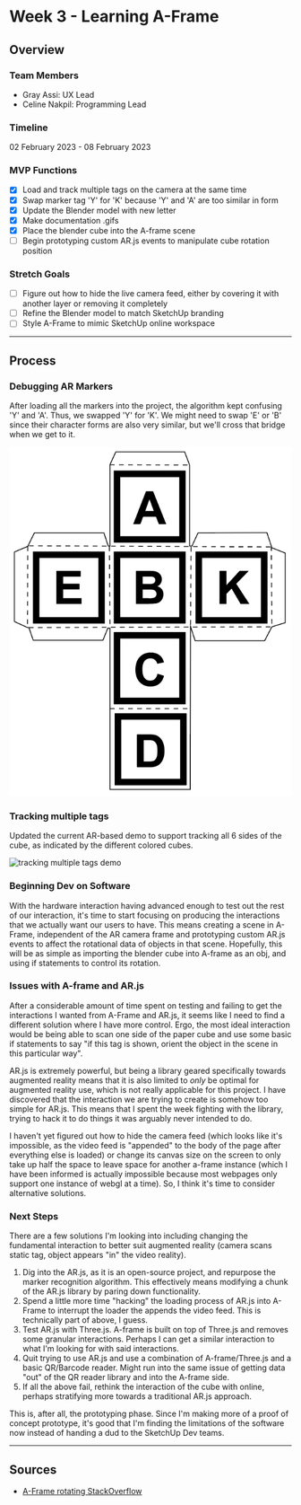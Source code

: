 # Week 3 - Learning A-Frame

## Overview

### Team Members

- Gray Assi: UX Lead
- Celine Nakpil: Programming Lead

### Timeline

02 February 2023 - 08 February 2023

### MVP Functions

- [x] Load and track multiple tags on the camera at the same time
- [x] Swap marker tag 'Y' for 'K' because 'Y' and 'A' are too similar in form
- [x] Update the Blender model with new letter
- [x] Make documentation .gifs
- [x] Place the blender cube into the A-frame scene
- [ ] Begin prototyping custom AR.js events to manipulate cube rotation position

### Stretch Goals

- [ ] Figure out how to hide the live camera feed, either by covering it with another layer or removing it completely
- [ ] Refine the Blender model to match SketchUp branding
- [ ] Style A-Frame to mimic SketchUp online workspace

---

## Process

### Debugging AR Markers

After loading all the markers into the project, the algorithm kept confusing 'Y' and 'A'. Thus, we swapped 'Y' for 'K'. We might need to swap 'E' or 'B' since their character forms are also very similar, but we'll cross that bridge when we get to it.

![Updated cube template with 'K'](img/updated-cube-template.png)

### Tracking multiple tags

Updated the current AR-based demo to support tracking all 6 sides of the cube, as indicated by the different colored cubes.

![tracking multiple tags demo](img/current-demo.gif)

### Beginning Dev on Software

With the hardware interaction having advanced enough to test out the rest of our interaction, it's time to start focusing on producing the interactions that we actually want our users to have. This means creating a scene in A-Frame, independent of the AR camera frame and prototyping custom AR.js events to affect the rotational data of objects in that scene. Hopefully, this will be as simple as importing the blender cube into A-frame as an obj, and using if statements to control its rotation.

### Issues with A-frame and AR.js

After a considerable amount of time spent on testing and failing to get the interactions I wanted from A-Frame and AR.js, it seems like I need to find a different solution where I have more control. Ergo, the most ideal interaction would be being able to scan one side of the paper cube and use some basic if statements to say "if this tag is shown, orient the object in the scene in this particular way".

AR.js is extremely powerful, but being a library geared specifically towards augmented reality means that it is also limited to *only* be optimal for augmented reality use, which is not really applicable for this project. I have discovered that the interaction we are trying to create is somehow too simple for AR.js. This means that I spent the week fighting with the library, trying to hack it to do things it was arguably never intended to do.

I haven't yet figured out how to hide the camera feed (which looks like it's impossible, as the video feed is "appended" to the body of the page after everything else is loaded) or change its canvas size on the screen to only take up half the space to leave space for another a-frame instance (which I have been informed is actually impossible because most webpages only support one instance of webgl at a time). So, I think it's time to consider alternative solutions.

### Next Steps

There are a few solutions I'm looking into including changing the fundamental interaction to better suit augmented reality (camera scans static tag, object appears "in" the video reality).

1. Dig into the AR.js, as it is an open-source project, and repurpose the marker recognition algorithm. This effectively means modifying a chunk of the AR.js library by paring down functionality.
2. Spend a little more time "hacking" the loading process of AR.js into A-Frame to interrupt the loader the appends the video feed. This is technically part of above, I guess.
3. Test AR.js with Three.js. A-frame is built on top of Three.js and removes some granular interactions. Perhaps I can get a similar interaction to what I'm looking for with said interactions.
4. Quit trying to use AR.js and use a combination of A-frame/Three.js and a basic QR/Barcode reader. Might run into the same issue of getting data "out" of the QR reader library and into the A-frame side.
5. If all the above fail, rethink the interaction of the cube with online, perhaps stratifying more towards a traditional AR.js approach.

This is, after all, the prototyping phase. Since I'm making more of a proof of concept prototype, it's good that I'm finding the limitations of the software now instead of handing a dud to the SketchUp Dev teams.

---

## Sources

- [A-Frame rotating StackOverflow](https://stackoverflow.com/questions/57757101/how-to-make-spinning-rotate-an-entity-in-a-frame)
